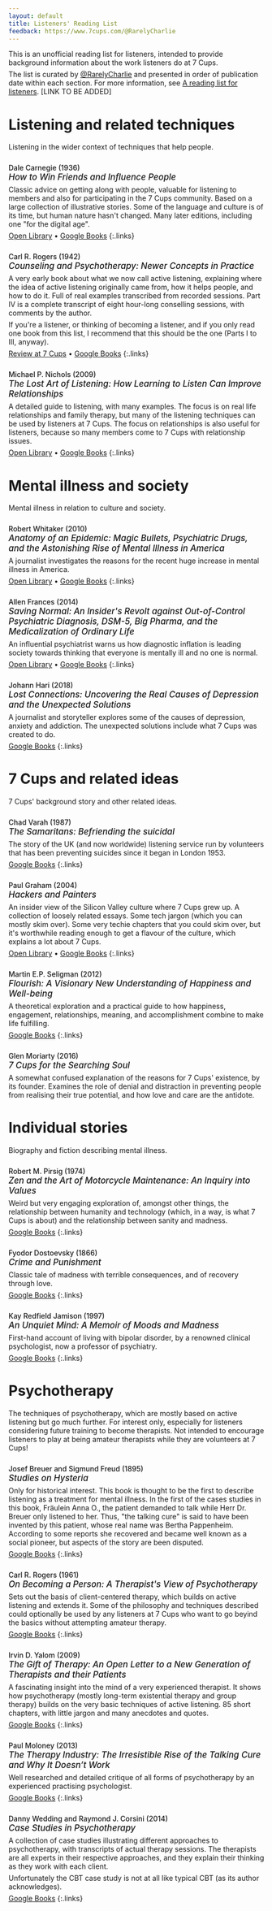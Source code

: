 ```yaml
---
layout: default
title: Listeners' Reading List
feedback: https://www.7cups.com/@RarelyCharlie
---
```

<style>h4 {font-weight: 500; margin: 24px 0 6px 0; position: relative;} h4>em {display: block; font-size: 120%;} p {margin: 6px 0;} h4::before {content: "\f02d"; font-family: FontAwesome; font-size: 42px; display: inline-block; position: absolute; top: 11px; left: -46px; color: #7ad; text-shadow: #369 1px 1px 1px;} p.links {text-align: right;}</style>
This is an unofficial reading list for listeners, intended to provide background information about the work listeners do at 7 Cups.

The list is curated by [@RarelyCharlie](https://www.7cups.com/@RarelyCharlie) and presented in order of publication date within each section. For more information, see [A reading list for listeners](#). \[LINK TO BE ADDED\]

# Listening and related techniques

Listening in the wider context of techniques that help people.

#### Dale Carnegie (1936) _How to Win Friends and Influence People_

Classic advice on getting along with people, valuable for listening to members and also for participating in the 7 Cups community. Based on a large collection of illustrative stories. Some of the language and culture is of its time, but human nature hasn't changed. Many later editions, including one "for the digital age".

[Open Library](https://openlibrary.org/books/OL1186728M/How_to_Win_Friends_and_Influence_People) &bull; [Google Books](https://books.google.com/books?id=jcC2DQAAQBAJ)
{:.links}

#### Carl R. Rogers (1942) _Counseling and Psychotherapy: Newer Concepts in Practice_

A very early book about what we now call active listening, explaining where the idea of active listening originally came from, how it helps people, and how to do it. Full of real examples transcribed from recorded sessions. Part IV is a complete transcript of eight hour-long conselling sessions, with comments by the author.

If you're a listener, or thinking of becoming a listener, and if you only read one book from this list, I recommend that this should be the one (Parts I to III, anyway).

[Review at 7 Cups](# "TO BE ADDED") &bull; [Google Books](https://books.google.com/books?id=nbU4AAAAIAAJ)
{:.links}

#### Michael P. Nichols (2009) _The Lost Art of Listening: How Learning to Listen Can Improve Relationships_

A detailed guide to listening, with many examples. The focus is on real life relationships and family therapy, but many of the listening techniques can be used by listeners at 7 Cups. The focus on relationships is also useful for listeners, because so many members come to 7 Cups with relationship issues.

[Open Library](https://openlibrary.org/works/OL1859226W/The_lost_art_of_listening) &bull; [Google Books](https://books.google.com/books?id=OzEIXFk0lNQC)
{:.links}

# Mental illness and society

Mental illness in relation to culture and society.

#### Robert Whitaker (2010) _Anatomy of an Epidemic: Magic Bullets, Psychiatric Drugs, and the Astonishing Rise of Mental Illness in America_

A journalist investigates the reasons for the recent huge increase in mental illness in America.

[Open Library](https://openlibrary.org/works/OL16105659W/Anatomy_of_an_epidemic) &bull; [Google Books](https://books.google.co.uk/books?id=eUch4UPibi4C)
{:.links}

#### Allen Frances (2014) _Saving Normal: An Insider's Revolt against Out-of-Control Psychiatric Diagnosis, DSM-5, Big Pharma, and the Medicalization of Ordinary Life_

An influential psychiatrist warns us how diagnostic inflation is leading society towards thinking that everyone is mentally ill and no one is normal.

[Open Library](https://openlibrary.org/works/OL17627109W/Saving_normal) &bull; [Google Books](https://books.google.co.uk/books?id=XoyYBwAAQBAJ)
{:.links}

#### Johann Hari (2018) _Lost Connections: Uncovering the Real Causes of Depression and the Unexpected Solutions_

A journalist and storyteller explores some of the causes of depression, anxiety and addiction. The unexpected solutions include what 7 Cups was created to do.

[Google Books](https://books.google.com/books?id=WIg2DwAAQBAJ)
{:.links}

# 7 Cups and related ideas

7 Cups' background story and other related ideas.

#### Chad Varah (1987) _The Samaritans: Befriending the suicidal_

The story of the UK (and now worldwide) listening service run by volunteers that has been preventing suicides since it began in London 1953.

[Google Books](https://books.google.co.uk/books?id=l08wNAAACAAJ)
{:.links}

#### Paul Graham (2004) _Hackers and Painters_

An insider view of the Silicon Valley culture where 7 Cups grew up. A collection of loosely related essays. Some tech jargon (which you can mostly skim over). Some very techie chapters that you could skim over, but it's worthwhile reading enough to get a flavour of the culture, which explains a lot about 7 Cups.

[Open Library](https://openlibrary.org/books/OL3327779M/Hackers_painters) &bull; [Google Books](https://books.google.co.uk/books?id=shycAgAAQBAJ)
{:.links}

#### Martin E.P. Seligman (2012) _Flourish: A Visionary New Understanding of Happiness and Well-being_

A theoretical exploration and a practical guide to how happiness, engagement, relationships, meaning, and accomplishment combine to make life fulfilling.

[Google Books](https://books.google.com/books?id=YVAQVa0dAE8C)
{:.links}

#### Glen Moriarty (2016) _7 Cups for the Searching Soul_

A somewhat confused explanation of the reasons for 7 Cups' existence, by its founder. Examines the role of denial and distraction in preventing people from realising their true potential, and how love and care are the antidote. 

# Individual stories

Biography and fiction describing mental illness.

#### Robert M. Pirsig (1974) _Zen and the Art of Motorcycle Maintenance: An Inquiry into Values_

Weird but very engaging exploration of, amongst other things, the relationship between humanity and technology (which, in a way, is what 7 Cups is about) and the relationship between sanity and madness.

[Google Books](https://books.google.com/books?id=gx2ev_vwGKAC)
{:.links}

#### Fyodor Dostoevsky (1866) _Crime and Punishment_

Classic tale of madness with terrible consequences, and of recovery through love.

[Google Books](https://books.google.com/books?id=hG5P6jrzJLAC)
{:.links}

#### Kay Redfield Jamison (1997) _An Unquiet Mind: A Memoir of Moods and Madness_

First-hand account of living with bipolar disorder, by a renowned clinical psychologist, now a professor of psychiatry.

[Google Books](https://books.google.co.uk/books?id=gWV-BAAAQBAJ)
{:.links}

# Psychotherapy

The techniques of psychotherapy, which are mostly based on active listening but go much further. For interest only, especially for listeners considering future training to become therapists. Not intended to encourage listeners to play at being amateur therapists while they are volunteers at 7 Cups!

#### Josef Breuer and Sigmund Freud (1895) _Studies on Hysteria_

Only for historical interest. This book is thought to be the first to describe listening as a treatment for mental illness. In the first of the cases studies in this book, Fräulein Anna O., the patient demanded to talk while Herr Dr. Breuer only listened to her. Thus, "the talking cure" is said to have been invented by this patient, whose real name was Bertha Pappenheim. According to some reports she recovered and became well known as a social pioneer, but aspects of the story are been disputed.

[Google Books](https://books.google.com/books/about/Studies_On_Hysteria.html?id=AO_X3hZn5YwC)
{:.links}

#### Carl R. Rogers (1961) _On Becoming a Person: A Therapist's View of Psychotherapy_

Sets out the basis of client-centered therapy, which builds on active listening and extends it. Some of the philosophy and techniques described could optionally be used by any listeners at 7 Cups who want to go beyind the basics without attempting amateur therapy.

[Google Books](https://books.google.co.uk/books?id=FTEPV9IYQ5EC)
{:.links}

#### Irvin D. Yalom (2009) _The Gift of Therapy: An Open Letter to a New Generation of Therapists and their Patients_

A fascinating insight into the mind of a very experienced therapist. It shows how psychotherapy (mostly long-term existential therapy and group therapy) builds on the very basic techniques of active listening. 85 short chapters, with little jargon and many anecdotes and quotes.

[Google Books](https://books.google.co.uk/books?id=Ry8ab_ptBTEC)
{:.links}

#### Paul Moloney (2013) _The Therapy Industry: The Irresistible Rise of the Talking Cure and Why It Doesn’t Work_

Well researched and detailed critique of all forms of psychotherapy by an experienced practising psychologist.

[Google Books](https://books.google.com/books/about/The_Gift_of_Therapy.html?id=yEnodbQ-u3MC)
{:.links}

#### Danny Wedding and Raymond J. Corsini (2014) _Case Studies in Psychotherapy_

A collection of case studies illustrating different approaches to psychotherapy, with transcripts of actual therapy sessions. The therapists are all experts in their respective approaches, and they explain their thinking as they work with each client.

Unfortunately the CBT case study is not at all like typical CBT (as its author acknowledges).

[Google Books](https://books.google.com/books?id=R8rZbvAnpnoC)
{:.links}
